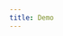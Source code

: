 ```yaml
---
title: Demo
---
```


<iframe style="border: 0; height: calc(100vh - 320px); width: 100%" src="//localhost:6006/?path=/story/date-picker--basic"></iframe>
